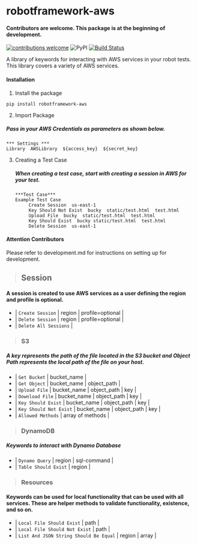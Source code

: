 # robotframework-aws

#### Contributors are welcome. This package is at the beginning of development.
 [![contributions welcome](https://img.shields.io/badge/contributions-welcome-brightgreen.svg?style=flat)](https://github.com/dwyl/esta/issues)
 ![PyPI](https://img.shields.io/pypi/v/robotframework-aws.svg)
 [![Build Status](https://travis-ci.com/teaglebuilt/robotframework-AWS.svg?branch=master)](https://travis-ci.com/teaglebuilt/robotframework-AWS)

A library of keywords for interacting with AWS services in your robot tests. This library covers a variety of AWS services.


#### Installation

1. Install the package

```
pip install robotframework-aws
```

2. Import Package
  ##### Pass in your AWS Credentials as parameters as shown below.
```
*** Settings ***
Library  AWSLibrary  ${access_key}  ${secret_key}
```

3. Creating a Test Case
   ##### When creating a test case, start with creating a session in AWS for your test.
   ```
   ***Test Case***
   Example Test Case
        Create Session  us-east-1
        Key Should Not Exist  bucky  static/test.html  test.html
        Upload File  bucky  static/test.html  test.html
        Key Should Exist  bucky static/test.html  test.html
        Delete Session  us-east-1
   ```

#### Attention Contributors
  Please refer to development.md for instructions on setting up for development.


> ## Session
####  A session is created to use AWS services as a user defining the region and profile is optional.

 - | `Create Session` | region | profile=optional |
 - | `Delete Session` | region | profile=optional |
 - | `Delete All Sessions` |

 > ### S3 
#####  A key represents the path of the file located in the S3 bucket and Object Path represents the local path of the file on your host.

 - | `Get Bucket` | bucket_name |
 - | `Get Object` | bucket_name | object_path |
 - | `Upload File` | bucket_name | object_path | key |
 - | `Download File` | bucket_name | object_path | key |
 - | `Key Should Exist` | bucket_name | object_path | key |
 - | `Key Should Not Exist` | bucket_name | object_path | key |
 - | `Allowed Methods` | array of methods |


 > ### DynamoDB
#####  Keywords to interact with Dynamo Database

 - | `Dynamo Query` | region | sql-command |
 - | `Table Should Exist` | region |



> ### Resources
####  Keywords can be used for local functionality that can be used with all services. These are helper methods to validate functionality, existence, and so on.

 - | `Local File Should Exist` | path |
 - | `Local File Should Not Exist` | path |
 - | `List And JSON String Should Be Equal` | region | array |

